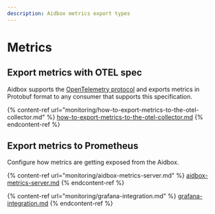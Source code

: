 ```yaml
---
description: Aidbox metrics export types
---
```


# Metrics

## Export metrics with OTEL spec

Aidbox supports the [OpenTelemetry protocol](https://opentelemetry.io/) and exports metrics in Protobuf format to any consumer that supports this specification.

{% content-ref url="monitoring/how-to-export-metrics-to-the-otel-collector.md" %}
[how-to-export-metrics-to-the-otel-collector.md](monitoring/how-to-export-metrics-to-the-otel-collector.md)
{% endcontent-ref %}

## Export metrics to Prometheus

Configure how metrics are getting exposed from the Aidbox.

{% content-ref url="monitoring/aidbox-metrics-server.md" %}
[aidbox-metrics-server.md](monitoring/aidbox-metrics-server.md)
{% endcontent-ref %}

{% content-ref url="monitoring/grafana-integration.md" %}
[grafana-integration.md](monitoring/grafana-integration.md)
{% endcontent-ref %}
